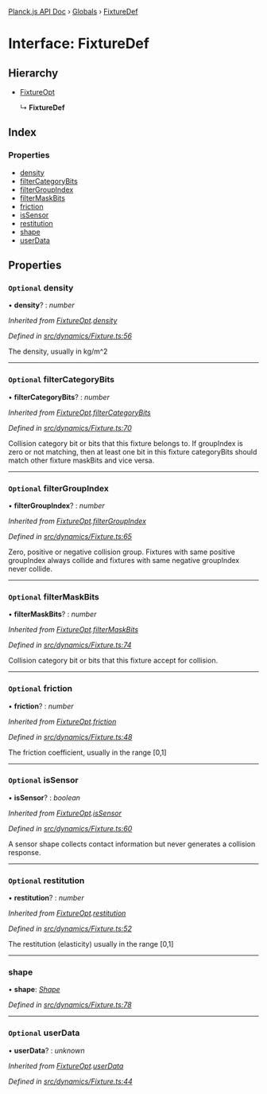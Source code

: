 [Planck.js API Doc](../README.md) › [Globals](../globals.md) › [FixtureDef](fixturedef.md)

# Interface: FixtureDef

## Hierarchy

* [FixtureOpt](fixtureopt.md)

  ↳ **FixtureDef**

## Index

### Properties

* [density](fixturedef.md#optional-density)
* [filterCategoryBits](fixturedef.md#optional-filtercategorybits)
* [filterGroupIndex](fixturedef.md#optional-filtergroupindex)
* [filterMaskBits](fixturedef.md#optional-filtermaskbits)
* [friction](fixturedef.md#optional-friction)
* [isSensor](fixturedef.md#optional-issensor)
* [restitution](fixturedef.md#optional-restitution)
* [shape](fixturedef.md#shape)
* [userData](fixturedef.md#optional-userdata)

## Properties

### `Optional` density

• **density**? : *number*

*Inherited from [FixtureOpt](fixtureopt.md).[density](fixtureopt.md#optional-density)*

*Defined in [src/dynamics/Fixture.ts:56](https://github.com/shakiba/planck.js/blob/acc3bd8/src/dynamics/Fixture.ts#L56)*

The density, usually in kg/m^2

___

### `Optional` filterCategoryBits

• **filterCategoryBits**? : *number*

*Inherited from [FixtureOpt](fixtureopt.md).[filterCategoryBits](fixtureopt.md#optional-filtercategorybits)*

*Defined in [src/dynamics/Fixture.ts:70](https://github.com/shakiba/planck.js/blob/acc3bd8/src/dynamics/Fixture.ts#L70)*

Collision category bit or bits that this fixture belongs to.
If groupIndex is zero or not matching, then at least one bit in this fixture categoryBits should match other fixture maskBits and vice versa.

___

### `Optional` filterGroupIndex

• **filterGroupIndex**? : *number*

*Inherited from [FixtureOpt](fixtureopt.md).[filterGroupIndex](fixtureopt.md#optional-filtergroupindex)*

*Defined in [src/dynamics/Fixture.ts:65](https://github.com/shakiba/planck.js/blob/acc3bd8/src/dynamics/Fixture.ts#L65)*

Zero, positive or negative collision group.
Fixtures with same positive groupIndex always collide and fixtures with same negative groupIndex never collide.

___

### `Optional` filterMaskBits

• **filterMaskBits**? : *number*

*Inherited from [FixtureOpt](fixtureopt.md).[filterMaskBits](fixtureopt.md#optional-filtermaskbits)*

*Defined in [src/dynamics/Fixture.ts:74](https://github.com/shakiba/planck.js/blob/acc3bd8/src/dynamics/Fixture.ts#L74)*

Collision category bit or bits that this fixture accept for collision.

___

### `Optional` friction

• **friction**? : *number*

*Inherited from [FixtureOpt](fixtureopt.md).[friction](fixtureopt.md#optional-friction)*

*Defined in [src/dynamics/Fixture.ts:48](https://github.com/shakiba/planck.js/blob/acc3bd8/src/dynamics/Fixture.ts#L48)*

The friction coefficient, usually in the range [0,1]

___

### `Optional` isSensor

• **isSensor**? : *boolean*

*Inherited from [FixtureOpt](fixtureopt.md).[isSensor](fixtureopt.md#optional-issensor)*

*Defined in [src/dynamics/Fixture.ts:60](https://github.com/shakiba/planck.js/blob/acc3bd8/src/dynamics/Fixture.ts#L60)*

A sensor shape collects contact information but never generates a collision response.

___

### `Optional` restitution

• **restitution**? : *number*

*Inherited from [FixtureOpt](fixtureopt.md).[restitution](fixtureopt.md#optional-restitution)*

*Defined in [src/dynamics/Fixture.ts:52](https://github.com/shakiba/planck.js/blob/acc3bd8/src/dynamics/Fixture.ts#L52)*

The restitution (elasticity) usually in the range [0,1]

___

###  shape

• **shape**: *[Shape](../classes/shape.md)*

*Defined in [src/dynamics/Fixture.ts:78](https://github.com/shakiba/planck.js/blob/acc3bd8/src/dynamics/Fixture.ts#L78)*

___

### `Optional` userData

• **userData**? : *unknown*

*Inherited from [FixtureOpt](fixtureopt.md).[userData](fixtureopt.md#optional-userdata)*

*Defined in [src/dynamics/Fixture.ts:44](https://github.com/shakiba/planck.js/blob/acc3bd8/src/dynamics/Fixture.ts#L44)*
